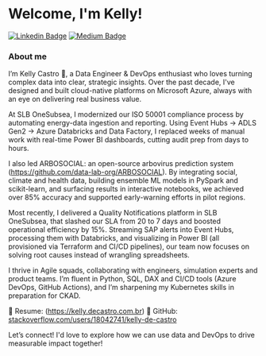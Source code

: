 # Welcome, I'm Kelly!

[![Linkedin Badge](https://img.shields.io/badge/LinkedIn-0077B5?style=for-the-badge&logo=linkedin&logoColor=white&link=https://www.linkedin.com/in/castrokelly)](https://www.linkedin.com/in/castrokelly/)
[![Medium Badge](https://img.shields.io/badge/Medium-12100E?style=for-the-badge&logo=medium&logoColor=white&link=https://medium.com/@kellydecastro)](https://kellydecastro.medium.com/)

### About me

I’m Kelly Castro 👋, a Data Engineer & DevOps enthusiast who loves turning complex data into clear, strategic insights. Over the past decade, I've designed and built cloud-native platforms on Microsoft Azure, always with an eye on delivering real business value.

At SLB OneSubsea, I modernized our ISO 50001 compliance process by automating energy-data ingestion and reporting. Using Event Hubs → ADLS Gen2 → Azure Databricks and Data Factory, I replaced weeks of manual work with real-time Power BI dashboards, cutting audit prep from days to hours.

I also led ARBOSOCIAL: an open-source arbovirus prediction system (https://github.com/data-lab-org/ARBOSOCIAL). By integrating social, climate and health data, building ensemble ML models in PySpark and scikit-learn, and surfacing results in interactive notebooks, we achieved over 85% accuracy and supported early-warning efforts in pilot regions.

Most recently, I delivered a Quality Notifications platform in SLB OneSubsea, that slashed our SLA from 20 to 7 days and boosted operational efficiency by 15%. Streaming SAP alerts into Event Hubs, processing them with Databricks, and visualizing in Power BI (all provisioned via Terraform and CI/CD pipelines), our team now focuses on solving root causes instead of wrangling spreadsheets.

I thrive in Agile squads, collaborating with engineers, simulation experts and product teams. I’m fluent in Python, SQL, DAX and CI/CD tools (Azure DevOps, GitHub Actions), and I’m sharpening my Kubernetes skills in preparation for CKAD.

🔗 Resume: (https://kelly.decastro.com.br)
🔗 GitHub: [stackoverflow.com/users/18042741/kelly-de-castro](https://stackoverflow.com/users/18042741/kelly-de-castro)

Let’s connect! I'd love to explore how we can use data and DevOps to drive measurable impact together!
